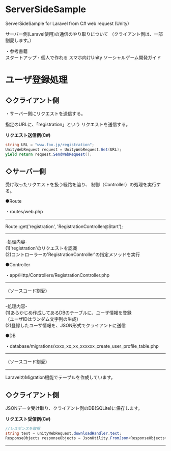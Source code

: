 # ServerSideSample
ServerSideSample for Laravel from C# web request (Unity)
  
サーバー側(Laravel使用)の通信のやり取りについて
（クライアント側は、一部割愛します。）
  
・参考書籍<br>
スタートアップ・個人で作れる スマホ向けUnity ソーシャルゲーム開発ガイド
  
  
# ユーザ登録処理
  
  
## ◇クライアント側
  
・サーバー側にリクエストを送信する。  
  
指定のURLに、「registration」という
リクエストを送信する。
  
**リクエスト送信例(C#)**
  
```C#
string URL = "www.foo.jp/registration";
UnityWebRequest request = UnityWebRequest.Get(URL);
yield return request.SendWebRequest();
```
  
## ◇サーバー側  

受け取ったリクエストを扱う経路を辿り、
制御（Controller）の処理を実行する。


●Route

・routes/web.php
***
Route::get('registration', 'RegistrationController@Start');
***
-処理内容-<br>
(1)'registration'のリクエストを認識<br> 
(2)コントローラーの'RegistrationController'の指定メソッドを実行<br>
  
●Controller
  
・app/Http/Controllers/RegistrationController.php
***
（ソースコード割愛）
***
-処理内容-<br>
(1)あらかじめ作成してあるDBのテーブルに、ユーザ情報を登録<br>
（ユーザIDはランダム文字列の生成）<br>
(2)登録したユーザ情報を、JSON形式でクライアントに送信<br>

 
●DB

・database/migrations/xxxx_xx_xx_xxxxxx_create_user_profile_table.php
***
（ソースコード割愛）
***
LaravelのMigration機能でテーブルを作成しています。


## ◇クライアント側

JSONデータ受け取り、クライアント側のDB(SQLite)に保存します。

**リクエスト受信例(C#)**
```C#
//レスポンスを取得
string text = unityWebRequest.downloadHandler.text;
ResponseObjects responseObjects = JsonUtility.FromJson<ResponseObjects>(text);
```

---------------
